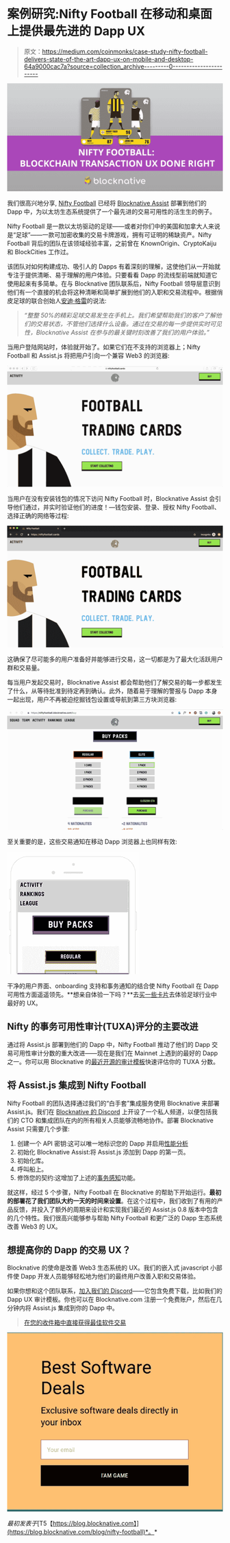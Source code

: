 # 案例研究:Nifty Football 在移动和桌面上提供最先进的 Dapp UX

> 原文：<https://medium.com/coinmonks/case-study-nifty-football-delivers-state-of-the-art-dapp-ux-on-mobile-and-desktop-64a9000cac7a?source=collection_archive---------0----------------------->

![](img/8d65600080206e7a5b0cceb7fc95a94a.png)

我们很高兴地分享, [Nifty Football](https://niftyfootball.cards/) 已经将 [Blocknative Assist](https://www.blocknative.com/transaction-awareness) 部署到他们的 Dapp 中，为以太坊生态系统提供了一个最先进的交易可用性的活生生的例子。

Nifty Football 是一款以太坊驱动的足球——或者对你们中的美国和加拿大人来说是“足球”——一款可加密收集的交易卡牌游戏，拥有可证明的稀缺资产。Nifty Football 背后的团队在该领域经验丰富，之前曾在 KnownOrigin、CryptoKaiju 和 BlockCities 工作过。

该团队对如何构建成功、吸引人的 Dapps 有着深刻的理解，这使他们从一开始就专注于提供清晰、易于理解的用户体验。只要看看 Dapp 的流线型前端就知道它使用起来有多简单。在与 Blocknative 团队联系后，Nifty Football 领导层意识到他们有一个直接的机会将这种清晰和简单扩展到他们的入职和交易流程中。根据俏皮足球的联合创始人[安迪·格雷](/@awaygray)的说法:

> *“整整 50%的精彩足球交易发生在手机上。我们希望帮助我们的客户了解他们的交易状态，不管他们选择什么设备。通过在交易的每一步提供实时可见性，Blocknative Assist 在参与的最关键时刻改善了我们的用户体验。”*

当用户登陆网站时，体验就开始了。如果它们在不支持的浏览器上；Nifty Football 和 Assist.js 将把用户引向一个兼容 Web3 的浏览器:

![](img/3c8703f30a9557f088830dfac3399227.png)

当用户在没有安装钱包的情况下访问 Nifty Football 时，Blocknative Assist 会引导他们通过，并实时验证他们的进度！—钱包安装、登录、授权 Nifty Football、选择正确的网络等过程:

![](img/6b96f6a9f107353dfd74f60c42b88942.png)

这确保了尽可能多的用户准备好并能够进行交易，这一切都是为了最大化活跃用户群和交易量。

每当用户发起交易时，Blocknative Assist 都会帮助他们了解交易的每一步都发生了什么，从等待批准到待定再到确认。此外，随着易于理解的警报与 Dapp 本身一起出现，用户不再被迫挖掘钱包设置或导航到第三方块浏览器:

![](img/9b5f8300908533515571de7cb218b02d.png)

至关重要的是，这些交易通知在移动 Dapp 浏览器上也同样有效:

![](img/8b5a03e97822f7ac3aade02aab011467.png)

干净的用户界面、onboarding 支持和事务通知的结合使 Nifty Football 在 Dapp 可用性方面遥遥领先。**想亲自体验一下吗？**去[买一些卡片](https://niftyfootball.cards/buy)去体验足球行业中最好的 UX。

## Nifty 的事务可用性审计(TUXA)评分的主要改进

通过将 Assist.js 部署到他们的 Dapp 中，Nifty Football 推动了他们的 Dapp 交易可用性审计分数的重大改进——现在是我们在 Mainnet 上遇到的最好的 Dapp 之一。你可以用 Blocknative 的[最近开源的审计模板](https://blog.blocknative.com/blog/dapp-transaction-audit-template)快速评估你的 TUXA 分数。

## 将 Assist.js 集成到 Nifty Football

Nifty Football 的团队选择通过我们的“白手套”集成服务使用 Blocknative 来部署 Assist.js。我们在 [Blocknative 的 Discord](https://discord.gg/z4ZQCe2) 上开设了一个私人频道，以便包括我们的 CTO 和集成团队在内的所有相关人员能够流畅地协作。部署 Blocknative Assist 只需要几个步骤:

1.  创建一个 API 密钥:这可以唯一地标识您的 Dapp 并启用[性能分析](https://www.blocknative.com/performance-analytics)
2.  初始化 Blocknative Assist:将 Assist.js 添加到 Dapp 的第一页。
3.  初始化库。
4.  呼叫船上。
5.  修饰您的契约:这增加了上述的[事务感知](https://www.blocknative.com/transaction-awareness)功能。

就这样，经过 5 个步骤，Nifty Football 在 Blocknative 的帮助下开始运行。**最初的部署花了我们团队大约一天的时间来设置**。在这个过程中，我们收到了有用的产品反馈，并投入了额外的周期来设计和实现我们最近的 Assist.js 0.8 版本中包含的几个特性。我们很高兴能够参与帮助 Nifty Football 和更广泛的 Dapp 生态系统改善 Web3 的 UX。

## 想提高你的 Dapp 的交易 UX？

Blocknative 的使命是改善 Web3 生态系统的 UX。我们的嵌入式 javascript 小部件使 Dapp 开发人员能够轻松地为他们的最终用户改善入职和交易体验。

如果你想和这个团队联系，[加入我们的 Discord](https://discord.gg/z4ZQCe2)——它包含免费下载，比如我们的 Dapp UX 审计模板。你也可以在 Blocknative.com 注册一个免费账户，然后在几分钟内将 Assist.js 集成到你的 Dapp 中。

> [在您的收件箱中直接获得最佳软件交易](https://coincodecap.com/?utm_source=coinmonks)

[![](img/7c0b3dfdcbfea594cc0ae7d4f9bf6fcb.png)](https://coincodecap.com/?utm_source=coinmonks)

*最初发表于*[T5【https://blog.blocknative.com】](https://blog.blocknative.com/blog/nifty-football)*。*